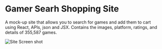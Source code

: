 # Gamer Searh Shopping Site
A mock-up site that allows you to search for games and add them to cart using React, APIs, json and JSX.
Contains the images, platform, ratings, and details of 355,587 games.


![Site Screen shot](https://raw.github.com/PaigeAndrews/Game-Search-Shopping-Site/master/src/screenShot.png)
